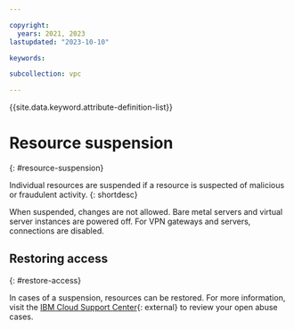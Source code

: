 ```yaml
---

copyright:
  years: 2021, 2023
lastupdated: "2023-10-10"

keywords:

subcollection: vpc

---
```


{{site.data.keyword.attribute-definition-list}}

# Resource suspension
{: #resource-suspension}

Individual resources are suspended if a resource is suspected of malicious or fraudulent activity.
{: shortdesc}

When suspended, changes are not allowed. Bare metal servers and virtual server instances are powered off. For VPN gateways and servers, connections are disabled.

## Restoring access
{: #restore-access}

In cases of a suspension, resources can be restored. For more information, visit the [IBM Cloud Support Center](https://cloud.ibm.com/unifiedsupport/cases){: external} to review your open abuse cases.

<!--For more information, see [How do you obtain access to your account when it is suspended or cancelled?](https://www.ibm.com/support/pages/how-do-you-obtain-access-your-account-when-it-suspended-or-cancelled){: external}.-->
